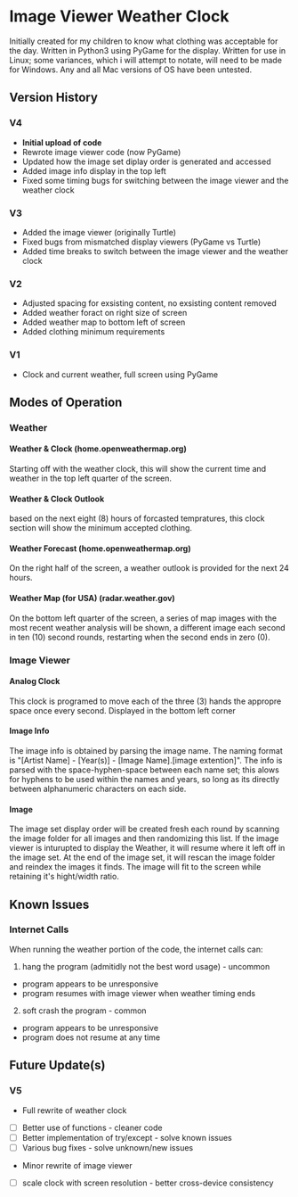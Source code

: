 # Image Viewer Weather Clock
Initially created for my children to know what clothing was acceptable for the day. Written in Python3 using PyGame for the display. Written for use in Linux; some variances, which i will attempt to notate, will need to be made for Windows. Any and all Mac versions of OS have been untested.

## Version History
### V4
- **Initial upload of code**
- Rewrote image viewer code (now PyGame)
- Updated how the image set diplay order is generated and accessed
- Added image info display in the top left
- Fixed some timing bugs for switching between the image viewer and the weather clock
### V3
- Added the image viewer (originally Turtle)
- Fixed bugs from mismatched display viewers (PyGame vs Turtle)
- Added time breaks to switch between the image viewer and the weather clock
### V2
- Adjusted spacing for exsisting content, no exsisting content removed
- Added weather foract on right size of screen
- Added weather map to bottom left of screen
- Added clothing minimum requirements
### V1
- Clock and current weather, full screen using PyGame

## Modes of Operation
### Weather
#### Weather & Clock (home.openweathermap.org)
Starting off with the weather clock, this will show the current time and weather in the top left quarter of the screen.
#### Weather & Clock Outlook
based on the next eight (8) hours of forcasted tempratures, this clock section will show the minimum accepted clothing.
#### Weather Forecast (home.openweathermap.org)
On the right half of the screen, a weather outlook is provided for the next 24 hours.
#### Weather Map (for USA) (radar.weather.gov)
On the bottom left quarter of the screen, a series of map images with the most recent weather analysis will be shown, a different image each second in ten (10) second rounds, restarting when the second ends in zero (0).
### Image Viewer
#### Analog Clock
This clock is programed to move each of the three (3) hands the appropre space once every second. Displayed in the bottom left corner
#### Image Info
The image info is obtained by parsing the image name. The naming format is "[Artist Name] - [Year(s)] - [Image Name].[image extention]". The info is parsed with the space-hyphen-space between each name set; this alows for hyphens to be used within the names and years, so long as its directly between alphanumeric characters on each side.
#### Image
The image set display order will be created fresh each round by scanning the image folder for all images and then randomizing this list. If the image viewer is inturupted to display the Weather, it will resume where it left off in the image set. At the end of the image set, it will rescan the image folder and reindex the images it finds. The image will fit to the screen while retaining it's hight/width ratio.

## Known Issues
### Internet Calls
When running the weather portion of the code, the internet calls can:
1. hang the program (admitidly not the best word usage) - uncommon
  - program appears to be unresponsive
  - program resumes with image viewer when weather timing ends
2. soft crash the program - common
  - program appears to be unresponsive
  - program does not resume at any time

## Future Update(s)
### V5
- Full rewrite of weather clock
- [ ] Better use of functions - cleaner code
- [ ] Better implementation of try/except - solve known issues
- [ ] Various bug fixes - solve unknown/new issues
- Minor rewrite of image viewer
- [ ] scale clock with screen resolution - better cross-device consistency
